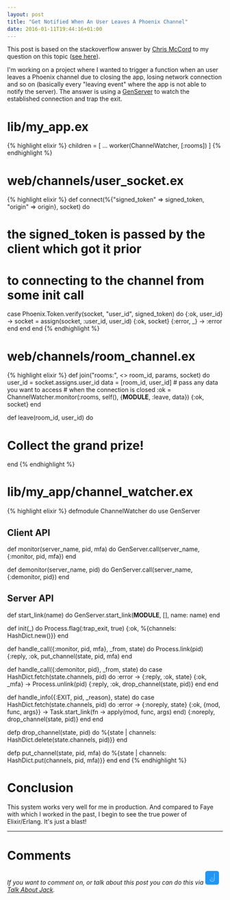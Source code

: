 ```yaml
---
layout: post
title: "Get Notified When An User Leaves A Phoenix Channel"
date: 2016-01-11T19:44:16+01:00
---
```


This post is based on the stackoverflow answer by [Chris McCord](https://twitter.com/chris_mccord) to my question on this topic ([see here](http://stackoverflow.com/questions/33934029/how-to-detect-if-a-user-left-a-phoenix-channel-due-to-a-network-disconnect)).
 
I'm working on a project where I wanted to trigger a function when an user leaves a Phoenix channel due to closing the app, losing network connection and so on (basically every "leaving event" where the app is not able to notify the server).
The answer is using a [GenServer](http://elixir-lang.org/docs/v1.2/elixir/GenServer.html) to watch the established connection and trap the exit.  

# lib/my_app.ex
{% highlight elixir %}
children = [
  ...
  worker(ChannelWatcher, [:rooms])
]
{% endhighlight %}

# web/channels/user_socket.ex
{% highlight elixir %}
def connect(%{"signed_token" => signed_token, "origin" => origin}, socket) do
   # the signed_token is passed by the client which got it prior 
   # to connecting to the channel from some init call
  case Phoenix.Token.verify(socket, "user_id", signed_token) do
    {:ok, user_id} ->
      socket = assign(socket, :user_id, user_id)
      {:ok, socket}
    {:error, _} -> 
      :error
    end
  end
end
{% endhighlight %}

# web/channels/room_channel.ex
{% highlight elixir %}
def join("rooms:", <> room_id, params, socket) do
  user_id = socket.assigns.user_id
  data = [room_id, user_id] # pass any data you want to access 
                            # when the connection is closed
  :ok = ChannelWatcher.monitor(:rooms, self(), {__MODULE__, :leave, data})
  {:ok, socket}
end

def leave(room_id, user_id) do
  # Collect the grand prize!
end
{% endhighlight %}

# lib/my_app/channel_watcher.ex
{% highlight elixir %}
defmodule ChannelWatcher do
  use GenServer

  ## Client API

  def monitor(server_name, pid, mfa) do
    GenServer.call(server_name, {:monitor, pid, mfa})
  end

  def demonitor(server_name, pid) do
    GenServer.call(server_name, {:demonitor, pid})
  end

  ## Server API

  def start_link(name) do
    GenServer.start_link(__MODULE__, [], name: name)
  end

  def init(_) do
    Process.flag(:trap_exit, true)
    {:ok, %{channels: HashDict.new()}}
  end

  def handle_call({:monitor, pid, mfa}, _from, state) do
    Process.link(pid)
    {:reply, :ok, put_channel(state, pid, mfa)
  end

  def handle_call({:demonitor, pid}, _from, state) do
    case HashDict.fetch(state.channels, pid) do
      :error -> 
        {:reply, :ok, state}
      {:ok,  _mfa} ->
        Process.unlink(pid)
        {:reply, :ok, drop_channel(state, pid)}
    end
  end

  def handle_info({:EXIT, pid, _reason}, state) do
    case HashDict.fetch(state.channels, pid) do
      :error -> {:noreply, state}
      {:ok, {mod, func, args}} ->
        Task.start_link(fn -> apply(mod, func, args) end)
        {:noreply, drop_channel(state, pid)}
    end
  end

  defp drop_channel(state, pid) do
    %{state | channels: HashDict.delete(state.channels, pid)}}
  end

  defp put_channel(state, pid, mfa) do
    %{state | channels: HashDict.put(channels, pid, mfa)}}
  end
end
{% endhighlight %}

# Conclusion
This system works very well for me in production. And compared to Faye with which I worked in the past, I begin to see the true power of Elixir/Erlang. It's just a blast!

---

# Comments
_If you want to comment on, or talk about this post you can do this via [<img src="/assets/talk-about-jack.png" width="32" height="32" title="Talk About Jack" /> Talk About Jack](https://www.jack.chat/j/sounds-good-to-me)._
